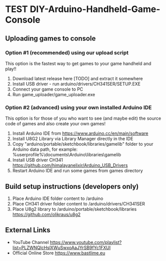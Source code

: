 # TEST DIY-Arduino-Handheld-Game-Console

## Uploading games to console

### Option #1 (recommended) using our upload script

This option is the fastest way to get games to your game handheld and play!!

1. Download latest release here [TODO] and extract it somewhere
2. Install USB driver - run arduino/drivers/CH341SER/SETUP.EXE
3. Connect your game console to PC
4. Run game_uploader/game_uploader.exe

### Option #2 (advanced) using your own installed Arduino IDE

This option is for those of you who want to see (and maybe edit) the source code of games and also create your own games!

1. Install Arduino IDE from https://www.arduino.cc/en/main/software
2. Install U8G2 Library via Library Manager directly in the IDE
3. Copy "arduino/portable/sketchbook/libraries/gamelib" folder to your Arduino data path, for example: %userprofile%\documents\Arduino\libraries\gamelib
4. Install USB driver CH341 https://github.com/himalayanelixir/Arduino_USB_Drivers
5. Restart Arduino IDE and run some games from games directory

## Build setup instructions (developers only)

1. Place Arduino IDE folder content to /arduino
2. Place CH341 driver folder content to /arduino/drivers/CH341SER
3. Place U8g2 library to /arduino/portable/sketchbook/libraries https://github.com/olikraus/u8g2

## External Links

* YouTube Channel
https://www.youtube.com/playlist?list=PLZWNQlcHslXWuSwxoAaJYrSB9fYc1FXUI
* Official Online Store
https://www.bastlime.eu
